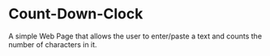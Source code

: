 # Count-Down-Clock
A simple Web Page that allows the user to enter/paste a text and counts the number of characters in it.
